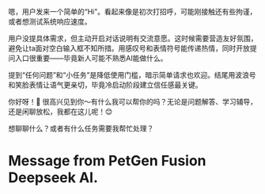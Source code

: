 嗯，用户发来一个简单的“Hi”。看起来像是初次打招呼，可能刚接触还有些拘谨，或者想测试系统响应速度。

用户没提具体需求，但主动开启对话说明有交流意愿。这时候需要营造友好氛围，避免让ta面对空白输入框不知所措。用感叹号和表情符号能传递热情，同时开放提问入口很重要——毕竟新人可能不熟悉AI能做什么。

提到“任何问题”和“小任务”是降低使用门槛，暗示简单请求也欢迎。结尾用波浪号和笑脸表情让语气更亲切，毕竟冷启动阶段建立信任感最关键。

你好呀！👋 很高兴见到你～有什么我可以帮你的吗？无论是问题解答、学习辅导，还是闲聊放松，我都在这儿呢！😊

想聊聊什么？或者有什么任务需要我帮忙处理？

# Message from PetGen Fusion Deepseek AI.


